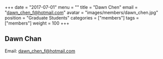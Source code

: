 +++
date = "2017-07-01"
menu = ""
title = "Dawn Chen"
email = "dawn_chen_f@hotmail.com"
avatar = "images/members/dawn_chen.jpg"
position = "Graduate Students"
categories = ["members"]
tags = ["members"]
weight = 100
+++
<br/>

## Dawn Chan

Email: [dawn_chen_f@hotmail.com](mailto:dawn_chen_f@hotmail.com)
